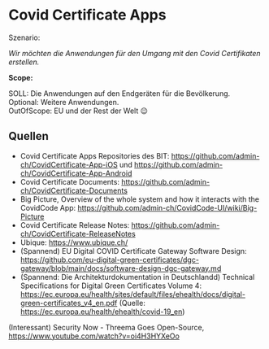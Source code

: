 # Covid Certificate Apps
Szenario:

_Wir möchten die Anwendungen für den Umgang mit den Covid Certifikaten erstellen._

**Scope:**

SOLL: Die Anwendungen auf den Endgeräten für die Bevölkerung. <br>
Optional: Weitere Anwendungen. <br>
OutOfScope: EU und der Rest der Welt :wink:

<!--

## Fragen für die Einzelarbeit
Aufwand: 2 [Pomodori](https://de.wikipedia.org/wiki/Pomodoro-Technik).
- [ ] Gesamtes "Ökosystem" um das COVID-Zertifikates der Schweiz: Wer sind die Aktoren?
- [ ] Welche Applikationen gibt es für das COVID-Zertifikat?
- [ ] Welche Anwendungsfälle haben die Applikationen auf den Smartphones?
- [ ] Welche Software, Infrastruktur, Organisationen, finden/vermuten Sie zur Erstellung und Weiterentwicklung der Anwendungen? 

-->

## Quellen
- Covid Certificate Apps Repositories des BIT: https://github.com/admin-ch/CovidCertificate-App-iOS und https://github.com/admin-ch/CovidCertificate-App-Android
- Covid Certificate Documents: https://github.com/admin-ch/CovidCertificate-Documents
- Big Picture, Overview of the whole system and how it interacts with the CovidCode App: https://github.com/admin-ch/CovidCode-UI/wiki/Big-Picture
- Covid Certificate Release Notes: https://github.com/admin-ch/CovidCertificate-ReleaseNotes
- Ubique: https://www.ubique.ch/
- (Spannend) EU Digital COVID Certificate Gateway Software Design: https://github.com/eu-digital-green-certificates/dgc-gateway/blob/main/docs/software-design-dgc-gateway.md
- (Spannend: Die Architekturdokumentation in Deutschlandd) Technical Specifications for Digital Green Certificates Volume 4: https://ec.europa.eu/health/sites/default/files/ehealth/docs/digital-green-certificates_v4_en.pdf (Quelle: https://ec.europa.eu/health/ehealth/covid-19_en)



(Interessant) Security Now - Threema Goes Open-Source, https://www.youtube.com/watch?v=oi4H3HYXeOo
